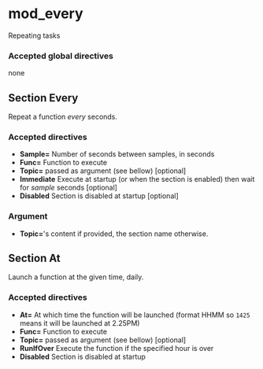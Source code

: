 # mod_every

Repeating tasks

### Accepted global directives
none

## Section Every
Repeat a function *every* seconds.

### Accepted directives
* **Sample=** Number of seconds between samples, in seconds
* **Func=** Function to execute
* **Topic=** passed as argument (see bellow) [optional]
* **Immediate** Execute at startup (or when the section is enabled) then wait for *sample* seconds [optional]
* **Disabled** Section is disabled at startup [optional]

### Argument

* **Topic=**'s content if provided, the section name otherwise.

## Section At
Launch a function at the given time, daily.

### Accepted directives
* **At=** At which time the function will be launched (format HHMM so `1425` means it will be launched at 2.25PM)
* **Func=** Function to execute
* **Topic=** passed as argument (see bellow) [optional]
* **RunIfOver** Execute the function if the specified hour is over
* **Disabled** Section is disabled at startup
